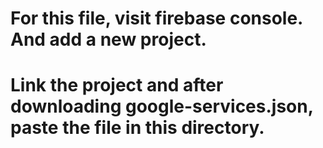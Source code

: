 # For this file, visit firebase console. And add a new project.

# Link the project and after downloading google-services.json, paste the file in this directory.

